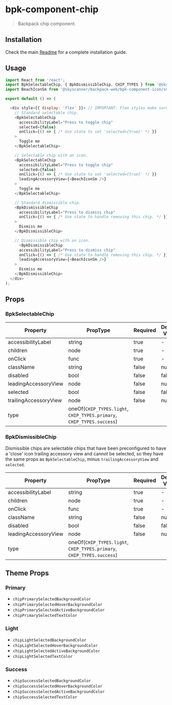 # bpk-component-chip

> Backpack chip component.

## Installation

Check the main [Readme](https://github.com/skyscanner/backpack#usage) for a complete installation guide.

## Usage

```js
import React from 'react';
import BpkSelectableChip, { BpkDismissibleChip, CHIP_TYPES } from '@skyscanner/backpack-web/bpk-component-chip';
import BeachIconSm from '@skyscanner/backpack-web/bpk-component-icon/sm/beach';

export default () => (

  <div style={{ display: 'flex' }}> // IMPORTANT: Flex styles make sure chips align with each other
    // Standard selectable chip.
    <BpkSelectableChip
      accessibilityLabel="Press to toggle chip"
      selected={false}
      onClick={() => { /* Use state to set 'selected={true}' */ }}
    >
      Toggle me
    </BpkSelectableChip>

    // Selectable chip with an icon.
    <BpkSelectableChip
      accessibilityLabel="Press to toggle chip"
      selected={false}
      onClick={() => { /* Use state to set 'selected={true}' */ }}
      leadingAccessoryView={<BeachIconSm />}
    >
      Toggle me
    </BpkSelectableChip>

    // Standard dismissible chip.
    <BpkDismissibleChip
      accessibilityLabel="Press to dismiss chip"
      onClick={() => { /* Use state to handle removing this chip. */ }}
    >
      Dismiss me
    </BpkDismissibleChip>

    // Dismissible chip with an icon.
      <BpkDismissibleChip
      accessibilityLabel="Press to dismiss chip"
      onClick={() => { /* Use state to handle removing this chip. */ }}
      leadingAccessoryView={<BeachIconSm />}
    >
      Dismiss me
    </BpkDismissibleChip>
  </div>
);
```

## Props

### BpkSelectableChip

| Property              | PropType                                                              | Required | Default Value |
| --------------------- | --------------------------------------------------------------------- | -------- | ------------- |
| accessibilityLabel    | string                                                                | true     | -             |
| children              | node                                                                  | true     | -             |
| onClick               | func                                                                  | true     | -             |
| className             | string                                                                | false    | null          |
| disabled              | bool                                                                  | false    | false         |
| leadingAccessoryView  | node                                                                  | false    | null          |
| selected              | bool                                                                  | false    | false         |
| trailingAccessoryView | node                                                                  | false    | null          |
| type                  | oneOf(`CHIP_TYPES.light`, `CHIP_TYPES.primary`, `CHIP_TYPES.success`) |

### BpkDismissibleChip

Dismissible chips are selectable chips that have been preconfigured to have a 'close' icon trailing accessory view and cannot be selected, so they have the same props as `BpkSelectableChip`, minus `trailingAccessoryView` and `selected`.

| Property             | PropType                                                              | Required | Default Value |
| -------------------- | --------------------------------------------------------------------- | -------- | ------------- |
| accessibilityLabel   | string                                                                | true     | -             |
| children             | node                                                                  | true     | -             |
| onClick              | func                                                                  | true     | -             |
| className            | string                                                                | false    | null          |
| disabled             | bool                                                                  | false    | false         |
| leadingAccessoryView | node                                                                  | false    | null          |
| type                 | oneOf(`CHIP_TYPES.light`, `CHIP_TYPES.primary`, `CHIP_TYPES.success`) |

## Theme Props

### Primary

- `chipPrimarySelectedBackgroundColor`
- `chipPrimarySelectedHoverBackgroundColor`
- `chipPrimarySelectedActiveBackgroundColor`
- `chipPrimarySelectedTextColor`

### Light

- `chipLightSelectedBackgroundColor`
- `chipLightSelectedHoverBackgroundColor`
- `chipLightSelectedActiveBackgroundColor`
- `chipLightSelectedTextColor`

### Success

- `chipSuccessSelectedBackgroundColor`
- `chipSuccessSelectedHoverBackgroundColor`
- `chipSuccessSelectedActiveBackgroundColor`
- `chipSuccessSelectedTextColor`
